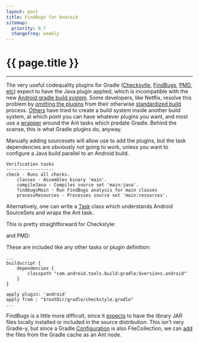 ```yaml
---
layout: post
title: FindBugs for Android
sitemap:
  priority: 0.7
  changefreq: weekly
---
```


# {{ page.title }}
---------------------------------------

The very useful codequality plugins for Gradle ([Checksytle](http://www.gradle.org/docs/current/userguide/checkstyle_plugin.html), [FindBugs](http://www.gradle.org/docs/current/userguide/findbugs_plugin.html), [PMD](http://www.gradle.org/docs/current/userguide/pmd_plugin.html), [etc](http://www.gradle.org/docs/current/userguide/userguide.html)) expect to have the Java plugin applied, which is incompatible with the new [Android gradle build system](http://tools.android.com/tech-docs/new-build-system/).
Some developers, like Netflix, resolve this problem by [omitting the plugins](https://github.com/Netflix/denominator/blob/8ca41a1434276c9927c406f436aa95928782275b/gradle/check.gradle) from their otherwise [standardized build](https://github.com/Netflix/gradle-template) process. [Others](http://flow.apphance.com/) have tried to create a build system inside another build system, at which point you can have whatever plugins you want, and most use a [wrapper](https://github.com/grails/grails-core/blob/master/gradle/findbugs.gradle) around the Ant tasks which predate Gradle. Behind the scense, this is what Gradle plugins do, anyway.

Manually adding sourcesets will allow use to add the plugins, but the task dependencies are obviously not going to work, unless you want to configure a Java build parallel to an Android build.

    Verification tasks
    ------------------
    check - Runs all checks.
        classes - Assembles binary 'main'.
        compileJava - Compiles source set 'main:java'.
        findbugsMain - Run FindBugs analysis for main classes
        processResources - Processes source set 'main:resources'.
		
Alternatively, one can write a [Task](http://www.gradle.org/docs/current/javadoc/org/gradle/api/Task.html) class which understands Android SourceSets and wraps the Ant task.

This is pretty straightforward for Checkstyle:

<script src="https://gist.github.com/sethrylan/6002657.js?file=checkstyle.gradle" type="text/javascript"> </script>

and PMD:
		
<script src="https://gist.github.com/sethrylan/6002657.js?file=pmd.gradle" type="text/javascript"> </script>

These are included like any other tasks or plugin definition:

    ...
	buildscript {
        dependencies {
            classpath "com.android.tools.build:gradle:$versions.android"
        }
    }

    apply plugin: 'android'
    apply from : "$rootDir/gradle/checkstyle.gradle"
    ...
	
FindBugs is a little more difficult, since it [expects](http://findbugs.sourceforge.net/manual/anttask.html#d0e1192) to have the library JAR files locally installed or included in the source distribution. This isn't very Gradle-y, but since a Gradle [Configuration](http://www.gradle.org/docs/current/javadoc/org/gradle/api/artifacts/Configuration.html) is also FileCollection, we can <a href="http://www.gradle.org/docs/current/javadoc/org/gradle/api/file/FileCollection.html#addToAntBuilder(java.lang.Object, java.lang.String)">add</a> the files from the Gradle cache as an Ant node.

<script src="https://gist.github.com/sethrylan/6002657.js?file=findbugs.gradle" type="text/javascript"> </script>
